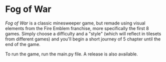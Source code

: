 <h1>Fog of War</h1>
<p><i>Fog of War</i> is a classic minesweeper game, but remade using visual elements from the Fire Emblem franchise, more specifically the first 8 games. Simply choose a difficulty and a "style" (which will reflect in tilesets from different games) and you'll begin a short journey of 5 chapter until the end of the game.</p>
<p>To run the game, run the main.py file. A release is also available.</p>